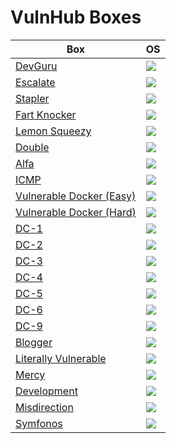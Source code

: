 # VulnHub Boxes

Box                                                                                                              | OS
---                                                                                                              | ---       
[DevGuru](https://github.com/AbdullahRizwan101/CTF-Writeups/blob/master/VulnHub/DevGuru.md)                      | <img src= "https://i.imgur.com/hZoovNY.png" />
[Escalate](https://github.com/AbdullahRizwan101/CTF-Writeups/blob/master/VulnHub/Escalate.md)                    | <img src= "https://i.imgur.com/hZoovNY.png" />                                                                           
[Stapler](https://github.com/AbdullahRizwan101/CTF-Writeups/blob/master/VulnHub/Stapler.md)                      | <img src= "https://i.imgur.com/hZoovNY.png" />    
[Fart Knocker](https://github.com/AbdullahRizwan101/CTF-Writeups/blob/master/VulnHub/Fart_Knocker.md)            | <img src= "https://i.imgur.com/hZoovNY.png" />
[Lemon Squeezy](https://github.com/AbdullahRizwan101/CTF-Writeups/blob/master/VulnHub/LemonSqueezy.md)           | <img src= "https://i.imgur.com/hZoovNY.png" />
[Double](https://github.com/AbdullahRizwan101/CTF-Writeups/blob/master/VulnHub/Double.md)                        | <img src= "https://i.imgur.com/hZoovNY.png" />
[Alfa](https://github.com/AbdullahRizwan101/CTF-Writeups/blob/master/VulnHub/Alfa.md)                            | <img src= "https://i.imgur.com/hZoovNY.png" />
[ICMP](https://github.com/AbdullahRizwan101/CTF-Writeups/blob/master/VulnHub/ICMP.md)                            | <img src= "https://i.imgur.com/hZoovNY.png" />
[Vulnerable Docker (Easy)](https://github.com/AbdullahRizwan101/CTF-Writeups/blob/master/VulnHub/Vulnerable_docker.md) | <img src= "https://i.imgur.com/hZoovNY.png" />
[Vulnerable Docker (Hard)](https://github.com/AbdullahRizwan101/CTF-Writeups/blob/master/VulnHub/Vulnerable_docker_Hard.md) | <img src= "https://i.imgur.com/hZoovNY.png" />
[DC-1](https://github.com/AbdullahRizwan101/CTF-Writeups/blob/master/VulnHub/DC-1.md)                             | <img src= "https://i.imgur.com/hZoovNY.png"/>
[DC-2](https://github.com/AbdullahRizwan101/CTF-Writeups/blob/master/VulnHub/DC-2.md)                             | <img src= "https://i.imgur.com/hZoovNY.png"/>
[DC-3](https://github.com/AbdullahRizwan101/CTF-Writeups/blob/master/VulnHub/DC-3.md)                             | <img src= "https://i.imgur.com/hZoovNY.png"/>
[DC-4](https://github.com/AbdullahRizwan101/CTF-Writeups/blob/master/VulnHub/DC-4.md)                             | <img src="https://i.imgur.com/hZoovNY.png"/>
[DC-5](https://github.com/AbdullahRizwan101/CTF-Writeups/blob/master/VulnHub/DC-5.md)                             | <img src="https://i.imgur.com/hZoovNY.png"/>
[DC-6](https://github.com/AbdullahRizwan101/CTF-Writeups/blob/master/VulnHub/DC-6.md)                             | <img src= "https://i.imgur.com/hZoovNY.png"/>
[DC-9](https://github.com/AbdullahRizwan101/CTF-Writeups/blob/master/VulnHub/DC-9.md)                             | <img src= "https://i.imgur.com/hZoovNY.png"/>
[Blogger](https://github.com/AbdullahRizwan101/CTF-Writeups/blob/master/VulnHub/Blogger.md)                       | <img src= "https://i.imgur.com/hZoovNY.png"/>
[Literally Vulnerable](https://github.com/AbdullahRizwan101/CTF-Writeups/blob/master/VulnHub/LA.md)               | <img src= "https://i.imgur.com/hZoovNY.png"/>
[Mercy](https://github.com/AbdullahRizwan101/CTF-Writeups/blob/master/VulnHub/Mercy.md)                           | <img src= "https://i.imgur.com/hZoovNY.png"/>
[Development](https://github.com/AbdullahRizwan101/CTF-Writeups/blob/master/VulnHub/Development.md)               | <img src= "https://i.imgur.com/hZoovNY.png"/>
[Misdirection](https://github.com/AbdullahRizwan101/CTF-Writeups/blob/master/VulnHub/Misdirection.md)             | <img src= "https://i.imgur.com/hZoovNY.png"/>
[Symfonos](https://github.com/AbdullahRizwan101/CTF-Writeups/blob/master/VulnHub/Symfonos.md)                     | <img src="https://i.imgur.com/hZoovNY.png"/>

